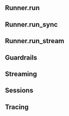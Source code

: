 ## Runner.run
## Runner.run_sync
## Runner.run_stream


## Guardrails
## Streaming
## Sessions
## Tracing



